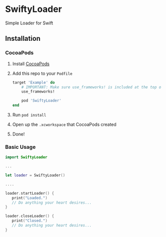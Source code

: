 # SwiftyLoader
Simple Loader for Swift

## Installation

### CocoaPods 

1. Install [CocoaPods](https://cocoapods.org)
2. Add this repo to your `Podfile`

	```ruby
	target 'Example' do
	    # IMPORTANT: Make sure use_frameworks! is included at the top of the file
	    use_frameworks!

	    pod 'SwiftyLoader'
	end
	```
3. Run `pod install`
4. Open up the `.xcworkspace` that CocoaPods created
5. Done!


### Basic Usage

```swift
import SwiftyLoader

...

let loader = SwiftyLoader()

....

loader.startLoader() {
   print("Loaded.")
   // Do anything your heart desires...
}

loader.closeLoader() {
   print("Closed.")
   // Do anything your heart desires...
}

```

